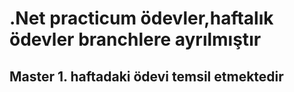 # .Net practicum ödevler,haftalık ödevler branchlere ayrılmıştır
## Master 1. haftadaki ödevi temsil etmektedir
